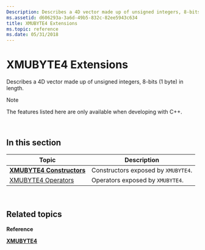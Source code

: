 ```yaml
---
Description: Describes a 4D vector made up of unsigned integers, 8-bits (1 byte) in length.
ms.assetid: d606293a-3a6d-49b5-832c-82ee5943c634
title: XMUBYTE4 Extensions
ms.topic: reference
ms.date: 05/31/2018
---
```


# XMUBYTE4 Extensions

Describes a 4D vector made up of unsigned integers, 8-bits (1 byte) in length.

> [!Note]  
> The features listed here are only available when developing with C++.

 

## In this section



| Topic                                                       | Description                                    |
|-------------------------------------------------------------|------------------------------------------------|
| [**XMUBYTE4 Constructors**](xmubyte4-ctor.md)<br/>   | Constructors exposed by `XMUBYTE4`.<br/> |
| [XMUBYTE4 Operators](ovw-xmubyte4-operators.md)<br/> | Operators exposed by `XMUBYTE4`.<br/>    |



 

## Related topics

<dl> <dt>

**Reference**
</dt> <dt>

[**XMUBYTE4**](https://msdn.microsoft.com/library/Ee420424(v=VS.85).aspx)
</dt> </dl>

 

 




